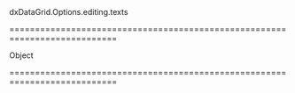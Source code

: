 <!--id-->dxDataGrid.Options.editing.texts<!--/id-->
===========================================================================
<!--type-->Object<!--/type-->
===========================================================================

